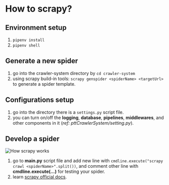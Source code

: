 # How to scrapy?

## Environment setup

1. `pipenv install`
2. `pipenv shell`

## Generate a new spider

1. go into the crawler-system directory by `cd crawler-system`
2. using scrapy build-in tools: `scrapy genspider <spiderName> <targetUrl>` to generate a spider template.

## Configurations setup

1. go into the <spiderName> directory there is a `settings.py` script file.
2. you can turn on/off the **logging**, **database**, **pipelines**, **middlewares**, and other components in it (_ref: pttCrawlerSystem/setting.py_).

## Develop a spider

![How scrapy works](https://miro.medium.com/max/1400/1*mYXqmVMrbvyp8ZSSkx9lKQ.png)

1. go to **main.py** script file and add new line with `cmdline.execute("scrapy crawl <spiderName>".split())`, and comment other line with **cmdline.execute(...)** for testing your spider.
2. learn [scrapy official docs](https://docs.scrapy.org/en/latest/index.html).
